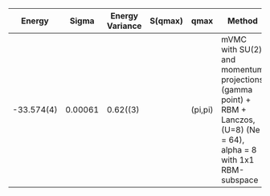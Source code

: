|       Energy    |  Sigma          | Energy Variance  |  S(qmax)          | qmax             | Method                                                                         | Data repository   |
| ----------------| ----------------| -----------------| ----------------| -----------------| --------------------------------------------------------------------------------| ------------------|
|    -33.574(4)     |   0.00061  |  0.62((3)     |                             | (pi,pi)              | mVMC with SU(2) and momentum projections (gamma point) + RBM + Lanczos, (U=8)  (Ne = 64),  alpha = 8 with 1x1  RBM-subspace |    | 
